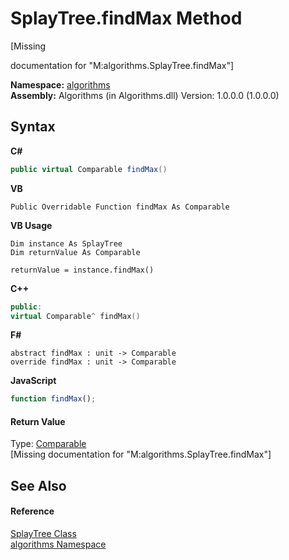 # SplayTree.findMax Method 
 

\[Missing <summary> documentation for "M:algorithms.SplayTree.findMax"\]

**Namespace:**&nbsp;<a href="82f88b43-fdc9-bc99-9558-75fce96d448f">algorithms</a><br />**Assembly:**&nbsp;Algorithms (in Algorithms.dll) Version: 1.0.0.0 (1.0.0.0)

## Syntax

**C#**<br />
``` C#
public virtual Comparable findMax()
```

**VB**<br />
``` VB
Public Overridable Function findMax As Comparable
```

**VB Usage**<br />
``` VB Usage
Dim instance As SplayTree
Dim returnValue As Comparable

returnValue = instance.findMax()
```

**C++**<br />
``` C++
public:
virtual Comparable^ findMax()
```

**F#**<br />
``` F#
abstract findMax : unit -> Comparable 
override findMax : unit -> Comparable 
```

**JavaScript**<br />
``` JavaScript
function findMax();
```


#### Return Value
Type: <a href="6dcffa06-805a-b637-3ea2-da53324cd88f">Comparable</a><br />\[Missing <returns> documentation for "M:algorithms.SplayTree.findMax"\]

## See Also


#### Reference
<a href="226b57a6-0773-b753-0022-c1f8d64bdcca">SplayTree Class</a><br /><a href="82f88b43-fdc9-bc99-9558-75fce96d448f">algorithms Namespace</a><br />